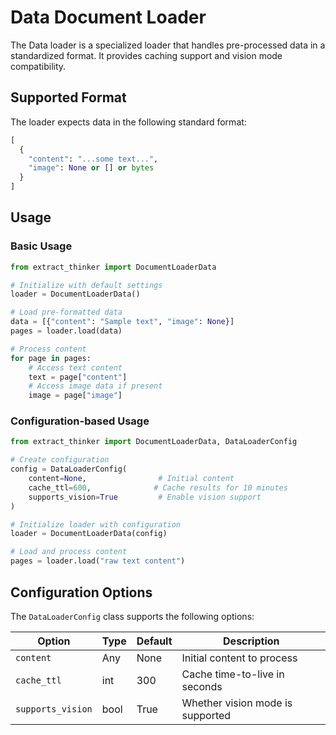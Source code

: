 # Data Document Loader

The Data loader is a specialized loader that handles pre-processed data in a standardized format. It provides caching support and vision mode compatibility.

## Supported Format

The loader expects data in the following standard format:
```python
[
  {
    "content": "...some text...",
    "image": None or [] or bytes
  }
]
```

## Usage

### Basic Usage

```python
from extract_thinker import DocumentLoaderData

# Initialize with default settings
loader = DocumentLoaderData()

# Load pre-formatted data
data = [{"content": "Sample text", "image": None}]
pages = loader.load(data)

# Process content
for page in pages:
    # Access text content
    text = page["content"]
    # Access image data if present
    image = page["image"]
```

### Configuration-based Usage

```python
from extract_thinker import DocumentLoaderData, DataLoaderConfig

# Create configuration
config = DataLoaderConfig(
    content=None,                # Initial content
    cache_ttl=600,              # Cache results for 10 minutes
    supports_vision=True         # Enable vision support
)

# Initialize loader with configuration
loader = DocumentLoaderData(config)

# Load and process content
pages = loader.load("raw text content")
```

## Configuration Options

The `DataLoaderConfig` class supports the following options:

| Option | Type | Default | Description |
|--------|------|---------|-------------|
| `content` | Any | None | Initial content to process |
| `cache_ttl` | int | 300 | Cache time-to-live in seconds |
| `supports_vision` | bool | True | Whether vision mode is supported |